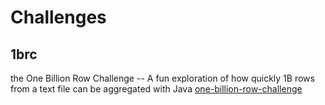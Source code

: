 # Challenges

## 1brc
the One Billion Row Challenge -- A fun exploration of how quickly 1B rows from a text file can be aggregated with Java
[one-billion-row-challenge](https://www.morling.dev/blog/one-billion-row-challenge/)
